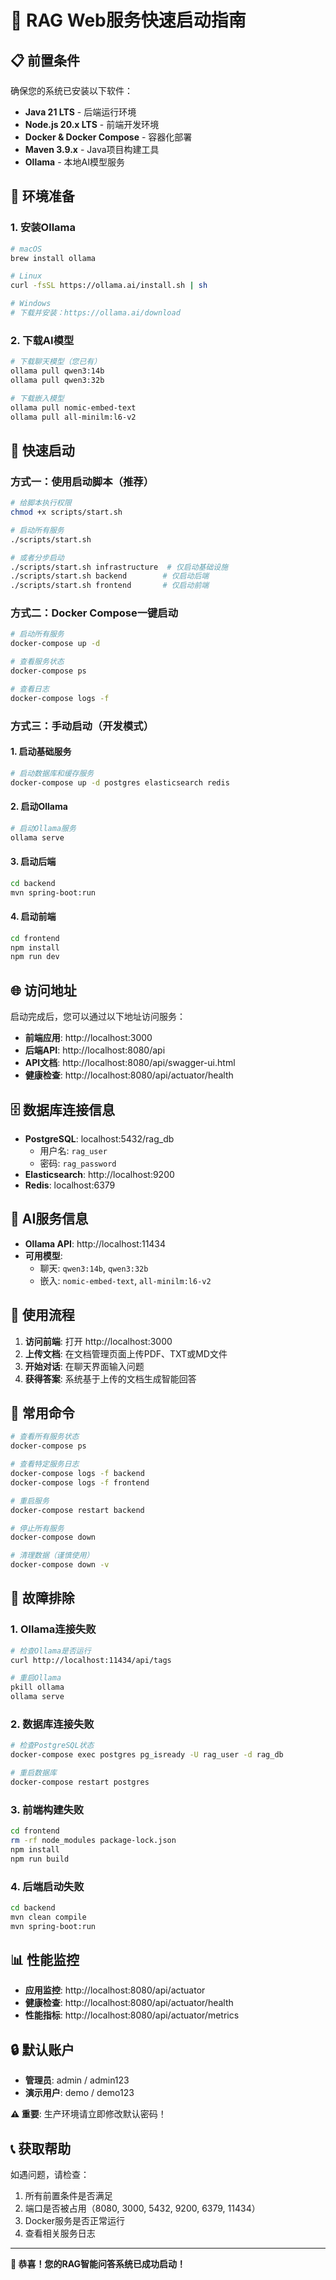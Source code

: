 # 🚀 RAG Web服务快速启动指南

## 📋 前置条件

确保您的系统已安装以下软件：

- **Java 21 LTS** - 后端运行环境
- **Node.js 20.x LTS** - 前端开发环境
- **Docker & Docker Compose** - 容器化部署
- **Maven 3.9.x** - Java项目构建工具
- **Ollama** - 本地AI模型服务

## 🔧 环境准备

### 1. 安装Ollama
```bash
# macOS
brew install ollama

# Linux
curl -fsSL https://ollama.ai/install.sh | sh

# Windows
# 下载并安装：https://ollama.ai/download
```

### 2. 下载AI模型
```bash
# 下载聊天模型（您已有）
ollama pull qwen3:14b
ollama pull qwen3:32b

# 下载嵌入模型
ollama pull nomic-embed-text
ollama pull all-minilm:l6-v2
```

## 🚀 快速启动

### 方式一：使用启动脚本（推荐）

```bash
# 给脚本执行权限
chmod +x scripts/start.sh

# 启动所有服务
./scripts/start.sh

# 或者分步启动
./scripts/start.sh infrastructure  # 仅启动基础设施
./scripts/start.sh backend        # 仅启动后端
./scripts/start.sh frontend       # 仅启动前端
```

### 方式二：Docker Compose一键启动

```bash
# 启动所有服务
docker-compose up -d

# 查看服务状态
docker-compose ps

# 查看日志
docker-compose logs -f
```

### 方式三：手动启动（开发模式）

#### 1. 启动基础服务
```bash
# 启动数据库和缓存服务
docker-compose up -d postgres elasticsearch redis
```

#### 2. 启动Ollama
```bash
# 启动Ollama服务
ollama serve
```

#### 3. 启动后端
```bash
cd backend
mvn spring-boot:run
```

#### 4. 启动前端
```bash
cd frontend
npm install
npm run dev
```

## 🌐 访问地址

启动完成后，您可以通过以下地址访问服务：

- **前端应用**: http://localhost:3000
- **后端API**: http://localhost:8080/api
- **API文档**: http://localhost:8080/api/swagger-ui.html
- **健康检查**: http://localhost:8080/api/actuator/health

## 🗄️ 数据库连接信息

- **PostgreSQL**: localhost:5432/rag_db
  - 用户名: `rag_user`
  - 密码: `rag_password`
- **Elasticsearch**: http://localhost:9200
- **Redis**: localhost:6379

## 🤖 AI服务信息

- **Ollama API**: http://localhost:11434
- **可用模型**:
  - 聊天: `qwen3:14b`, `qwen3:32b`
  - 嵌入: `nomic-embed-text`, `all-minilm:l6-v2`

## 📝 使用流程

1. **访问前端**: 打开 http://localhost:3000
2. **上传文档**: 在文档管理页面上传PDF、TXT或MD文件
3. **开始对话**: 在聊天界面输入问题
4. **获得答案**: 系统基于上传的文档生成智能回答

## 🔧 常用命令

```bash
# 查看所有服务状态
docker-compose ps

# 查看特定服务日志
docker-compose logs -f backend
docker-compose logs -f frontend

# 重启服务
docker-compose restart backend

# 停止所有服务
docker-compose down

# 清理数据（谨慎使用）
docker-compose down -v
```

## 🐛 故障排除

### 1. Ollama连接失败
```bash
# 检查Ollama是否运行
curl http://localhost:11434/api/tags

# 重启Ollama
pkill ollama
ollama serve
```

### 2. 数据库连接失败
```bash
# 检查PostgreSQL状态
docker-compose exec postgres pg_isready -U rag_user -d rag_db

# 重启数据库
docker-compose restart postgres
```

### 3. 前端构建失败
```bash
cd frontend
rm -rf node_modules package-lock.json
npm install
npm run build
```

### 4. 后端启动失败
```bash
cd backend
mvn clean compile
mvn spring-boot:run
```

## 📊 性能监控

- **应用监控**: http://localhost:8080/api/actuator
- **健康检查**: http://localhost:8080/api/actuator/health
- **性能指标**: http://localhost:8080/api/actuator/metrics

## 🔒 默认账户

- **管理员**: admin / admin123
- **演示用户**: demo / demo123

**⚠️ 重要**: 生产环境请立即修改默认密码！

## 📞 获取帮助

如遇问题，请检查：
1. 所有前置条件是否满足
2. 端口是否被占用（8080, 3000, 5432, 9200, 6379, 11434）
3. Docker服务是否正常运行
4. 查看相关服务日志

---

**🎉 恭喜！您的RAG智能问答系统已成功启动！** 